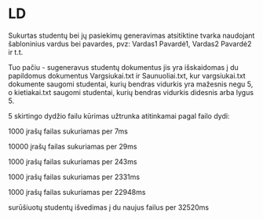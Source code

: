 # LD


Sukurtas studentų bei jų pasiekimų generavimas atsitiktine tvarka naudojant šabloninius vardus bei pavardes, pvz: Vardas1 Pavardė1, Vardas2 Pavardė2 ir t.t.

Tuo pačiu - sugeneravus studentų dokumentus jis yra išskaidomas į du papildomus dokumentus Vargsiukai.txt ir Saunuoliai.txt, kur vargsiukai.txt dokumente saugomi studentai, kurių bendras vidurkis yra mažesnis negu 5, o kietiakai.txt saugomi studentai, kurių bendras vidurkis didesnis arba lygus 5.

5 skirtingo dydžio failu kūrimas užtrunka atitinkamai pagal failo dydi:

1000 įrašų failas sukuriamas per 7ms

10000 įrašų failas sukuriamas per 29ms

1000 įrašų failas sukuriamas per 243ms

1000 įrašų failas sukuriamas per 2331ms

1000 įrašų failas sukuriamas per 22948ms

surūšiuotų studentų išvedimas į du naujus failus per 32520ms
